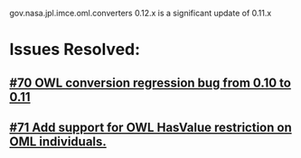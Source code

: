 gov.nasa.jpl.imce.oml.converters 0.12.x is a significant update of 0.11.x

# Issues Resolved:

## [#70 OWL conversion regression bug from 0.10 to 0.11](https://github.com/JPL-IMCE/gov.nasa.jpl.imce.oml.converters/issues/70)
          
## [#71 Add support for OWL HasValue restriction on OML individuals.](https://github.com/JPL-IMCE/gov.nasa.jpl.imce.oml.converters/issues/71)
     